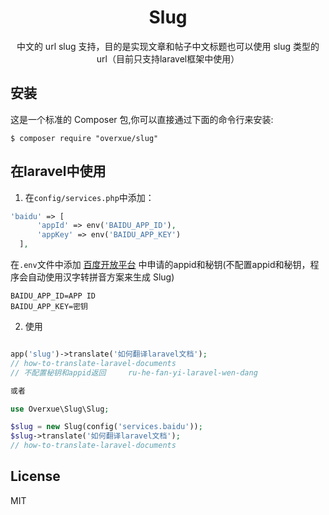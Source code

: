 <h1 align="center">Slug</h1>

<p align="center">中文的 url slug 支持，目的是实现文章和帖子中文标题也可以使用 slug 类型的 url（目前只支持laravel框架中使用）</p>

## 安装

这是一个标准的 Composer 包,你可以直接通过下面的命令行来安装:

```shell
$ composer require "overxue/slug"
```

## 在laravel中使用
1. 在`config/services.php`中添加：
```php
'baidu' => [
      'appId' => env('BAIDU_APP_ID'),
      'appKey' => env('BAIDU_APP_KEY')
  ],
```
在`.env`文件中添加 [百度开放平台](http://api.fanyi.baidu.com/api/trans/product/desktop?req=developer) 中申请的appid和秘钥(不配置appid和秘钥，程序会自动使用汉字转拼音方案来生成 Slug)
```
BAIDU_APP_ID=APP ID
BAIDU_APP_KEY=密钥
```
2. 使用
```php

app('slug')->translate('如何翻译laravel文档');
// how-to-translate-laravel-documents
// 不配置秘钥和appid返回     ru-he-fan-yi-laravel-wen-dang

或者

use Overxue\Slug\Slug;

$slug = new Slug(config('services.baidu'));
$slug->translate('如何翻译laravel文档');
// how-to-translate-laravel-documents

```

## License

MIT
